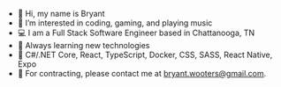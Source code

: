 - 👋 Hi, my name is Bryant
- 👀 I’m interested in coding, gaming, and playing music
- 💻 I am a Full Stack Software Engineer based in Chattanooga, TN
- 🌱 Always learning new technologies
- 📱 C#/.NET Core, React, TypeScript, Docker, CSS, SASS, React Native, Expo
- 📧 For contracting, please contact me at bryant.wooters@gmail.com.
